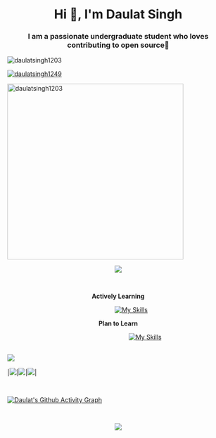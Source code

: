 <h1 align="center">Hi 👋, I'm Daulat Singh</h1>
<h3 align="center">I am a passionate undergraduate student who loves contributing to open source🦚</h3>


<p align="left"> <img src="https://komarev.com/ghpvc/?username=Daulat1249&label=Profile%20views&color=0e75b6&style=flat" alt="daulatsingh1203" /> </p>

<p align="left"> <a href="https://twitter.com/daulatsingh1249" target="blank"><img src="https://img.shields.io/twitter/follow/daulatsingh1249?logo=twitter&style=for-the-badge" alt="daulatsingh1249" /></a> </p>

<img align="center" alt="daulatsingh1203" width="400" src="https://cdn.dribbble.com/users/934149/screenshots/14906513/media/a67557775535a7650548b65b4ad18cc8.gif" />

<p align="center"> 
<img src="assests/nightlife.gif" /> </p>
<br>

<p align="center"> 
<strong> Actively Learning </strong>
</p>

&nbsp; &nbsp; &nbsp; &nbsp; &nbsp;  &nbsp;  &nbsp; &nbsp; &nbsp; &nbsp; &nbsp;  &nbsp; &nbsp; &nbsp; &nbsp; &nbsp; &nbsp; &nbsp; &nbsp;  &nbsp; &nbsp; &nbsp; &nbsp; &nbsp;  &nbsp; &nbsp; &nbsp; &nbsp; &nbsp; &nbsp; &nbsp; [![My Skills](https://skillicons.dev/icons?i=docker,go,git,linux,html,css,js,kubernetes)](https://skillicons.dev)
<br>

<p align="center"> 
<strong> Plan to  Learn </strong>
</p>

&nbsp; &nbsp; &nbsp; &nbsp; &nbsp; &nbsp; &nbsp; &nbsp; &nbsp;  &nbsp;  &nbsp; &nbsp; &nbsp; &nbsp; &nbsp;  &nbsp; &nbsp; &nbsp; &nbsp; &nbsp; &nbsp; &nbsp; &nbsp;  &nbsp; &nbsp; &nbsp; &nbsp; &nbsp;  &nbsp; &nbsp; &nbsp; &nbsp; &nbsp; &nbsp; &nbsp; [![My Skills](https://skillicons.dev/icons?i=py,react,bootstrap,sass,ts,netlify)](https://skillicons.dev)

<p align="left">
<br>
<img align="left" src="assests/lofi.gif" />
<br>
</p>

<!--
**Currently Learning**  
![HTML5](https://img.shields.io/badge/html5-%23E34F26.svg?style=for-the-badge&logo=html5&logoColor=white)
![CSS3](https://img.shields.io/badge/css3-%231572B6.svg?style=for-the-badge&logo=css3&logoColor=white)
![JavaScript](https://img.shields.io/badge/javascript-%23323330.svg?style=for-the-badge&logo=javascript&logoColor=%23F7DF1E)
![GitHub](https://img.shields.io/badge/github-%23121011.svg?style=for-the-badge&logo=github&logoColor=white)

**Plan to Learn**  
![Python](https://img.shields.io/badge/python-3670A0?style=for-the-badge&logo=python&logoColor=ffdd54)
![TypeScript](https://img.shields.io/badge/typescript-%23007ACC.svg?style=for-the-badge&logo=typescript&logoColor=white)
![React](https://img.shields.io/badge/react-%2320232a.svg?style=for-the-badge&logo=react&logoColor=%2361DAFB)
![Threejs](https://img.shields.io/badge/threejs-black?style=for-the-badge&logo=three.js&logoColor=white)
![SASS](https://img.shields.io/badge/SASS-hotpink.svg?style=for-the-badge&logo=SASS&logoColor=white)
![TailwindCSS](https://img.shields.io/badge/tailwindcss-%2338B2AC.svg?style=for-the-badge&logo=tailwind-css&logoColor=white)
![Anaconda](https://img.shields.io/badge/Anaconda-%2344A833.svg?style=for-the-badge&logo=anaconda&logoColor=white)
![Bootstrap](https://img.shields.io/badge/bootstrap-%23563D7C.svg?style=for-the-badge&logo=bootstrap&logoColor=white)
![NPM](https://img.shields.io/badge/NPM-%23000000.svg?style=for-the-badge&logo=npm&logoColor=white)
![NodeJS](https://img.shields.io/badge/node.js-6DA55F?style=for-the-badge&logo=node.js&logoColor=white)
![Firebase](https://img.shields.io/badge/Firebase-039BE5?style=for-the-badge&logo=Firebase&logoColor=white)
![Adobe Photoshop](https://img.shields.io/badge/adobe%20photoshop-%2331A8FF.svg?style=for-the-badge&logo=adobe%20photoshop&logoColor=white)


**Education**  
![CodePen](https://img.shields.io/badge/Codepen-000000?style=for-the-badge&logo=codepen&logoColor=white)
![Hackerrank](https://img.shields.io/badge/-Hackerrank-2EC866?style=for-the-badge&logo=HackerRank&logoColor=white)
![LeetCode](https://img.shields.io/badge/LeetCode-000000?style=for-the-badge&logo=LeetCode&logoColor=#d16c06)
![Stack Overflow](https://img.shields.io/badge/-Stackoverflow-FE7A16?style=for-the-badge&logo=stack-overflow&logoColor=white)
![Google](https://img.shields.io/badge/google-4285F4?style=for-the-badge&logo=google&logoColor=white)
![Codewars](https://img.shields.io/badge/Codewars-B1361E?style=for-the-badge&logo=codewars&logoColor=grey)
![FreeCodeCamp](https://img.shields.io/badge/Freecodecamp-%23123.svg?&style=for-the-badge&logo=freecodecamp&logoColor=green)
![MDN Web Docs](https://img.shields.io/badge/MDN_Web_Docs-black?style=for-the-badge&logo=mdnwebdocs&logoColor=white)
![Udemy](https://img.shields.io/badge/Udemy-A435F0?style=for-the-badge&logo=Udemy&logoColor=white)
![Coursera](https://img.shields.io/badge/Coursera-%230056D2.svg?style=for-the-badge&logo=Coursera&logoColor=white)


0079fa Border Color and Points
2100fa Graph text and Line Color
000000 Background Color
-->


|![](http://github-profile-summary-cards.vercel.app/api/cards/stats?username=Daulat1249&theme=github_dark)|![](http://github-profile-summary-cards.vercel.app/api/cards/productive-time?username=Daulat1249&theme=github_dark&utcOffset=8)|![](http://github-profile-summary-cards.vercel.app/api/cards/profile-details?username=Daulat1249&theme=github_dark)|


<br>

[![Daulat's Github Activity Graph](https://github-readme-activity-graph.cyclic.app/graph?username=Daulat1249&custom_title=Daulat's%20GitHub%20Activity%20Graph&bg_color=000000&color=0079fa&line=2100fa&point=0079fa&area=true&hide_border=true)](https://github.com/ashutosh00710/github-readme-activity-graph)

<br>

<p align="center">
<img align="center" src="assests/loficity.gif" />
<br>
</p>

